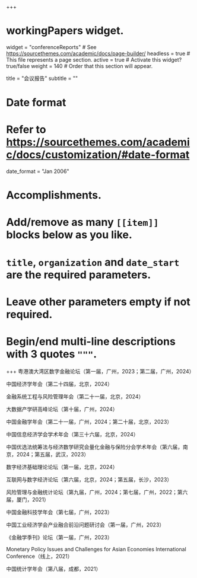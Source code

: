 +++
# workingPapers widget.
widget = "conferenceReports"  # See https://sourcethemes.com/academic/docs/page-builder/
headless = true  # This file represents a page section.
active = true  # Activate this widget? true/false
weight = 140  # Order that this section will appear.

title = "会议报告"
subtitle = ""

# Date format
#   Refer to https://sourcethemes.com/academic/docs/customization/#date-format
date_format = "Jan 2006"

# Accomplishments.
#   Add/remove as many `[[item]]` blocks below as you like.
#   `title`, `organization` and `date_start` are the required parameters.
#   Leave other parameters empty if not required.
#   Begin/end multi-line descriptions with 3 quotes `"""`.

+++
粤港澳大湾区数字金融论坛（第一届，广州，2023；第二届，广州，2024）

中国经济学年会（第二十四届，北京，2024）

金融系统工程与风险管理年会（第二十一届，北京，2024）

大数据产学研高峰论坛（第十届，广州，2024）

中国金融学年会（第二十一届，广州，2024；第二十届，北京，2023）

中国信息经济学会学术年会（第三十六届，北京，2024）

中国优选法统筹法与经济数学研究会量化金融与保险分会学术年会（第六届，南京，2024；第五届，武汉，2023）

数字经济基础理论论坛（第一届，北京，2024）

互联网与数字经济论坛（第六届，北京，2024；第五届，长沙，2023）

风险管理与金融统计论坛（第九届，广州，2024；第七届，广州，2022；第六届，厦门，2021）

中国金融科技学年会（第七届，广州，2023）

中国工业经济学会产业融合前沿问题研讨会（第一届，广州，2023）

《金融学季刊》论坛（第一届，广州，2023）

Monetary Policy Issues and Challenges for Asian Economies International Conference（线上，2021）

中国统计学年会（第八届，成都，2021）
